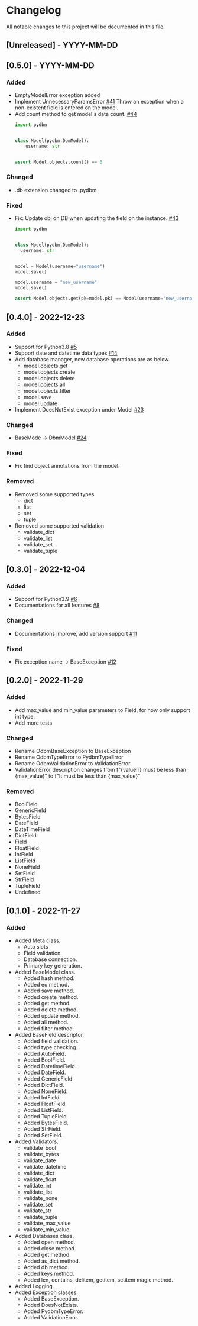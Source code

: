 # Changelog

All notable changes to this project will be documented in this file.

## [Unreleased] - YYYY-MM-DD

## [0.5.0] - YYYY-MM-DD

### Added
- EmptyModelError exception added
- Implement UnnecessaryParamsError [#41](https://github.com/hakancelikdev/pydbm/pull/41)
  Throw an exception when a non-existent field is entered on the model.
- Add count method to get model's data count. [#44](https://github.com/hakancelikdev/pydbm/pull/44)
  ````python
  import pydbm
  
  
  class Model(pydbm.DbmModel):
      username: str
  
  
  assert Model.objects.count() == 0
  ````


### Changed
- .db extension changed to .pydbm

### Fixed
- Fix: Update obj on DB when updating the field on the instance. [#43](https://github.com/hakancelikdev/pydbm/pull/43)
  ````python
  import pydbm
  
  
  class Model(pydbm.DbmModel):
    username: str
  
  
  model = Model(username="username")
  model.save()
  
  model.username = "new_username"
  model.save()
  
  assert Model.objects.get(pk=model.pk) == Model(username="new_username")
  ````

## [0.4.0] - 2022-12-23

### Added
- Support for Python3.8 [#5](https://github.com/hakancelikdev/pydbm/issues/5)
- Support date and datetime data types [#14](https://github.com/hakancelikdev/pydbm/issues/14)
- Add database manager, now database operations are as below.
  - model.objects.get
  - model.objects.create
  - model.objects.delete
  - model.objects.all
  - model.objects.filter
  - model.save
  - model.update
- Implement DoesNotExist exception under Model [#23](https://github.com/hakancelikdev/pydbm/issues/23)

### Changed
- BaseMode -> DbmModel [#24](https://github.com/hakancelikdev/pydbm/issues/24)

### Fixed
- Fix find object annotations from the model.

### Removed
- Removed some supported types
  - dict
  - list
  - set
  - tuple
- Removed some supported validation
  - validate_dict
  - validate_list
  - validate_set
  - validate_tuple

## [0.3.0] - 2022-12-04

### Added
- Support for Python3.9 [#6](https://github.com/hakancelikdev/pydbm/issues/6)
- Documentations for all features [#8](https://github.com/hakancelikdev/pydbm/issues/8)

### Changed
- Documentations improve, add version support [#11](https://github.com/hakancelikdev/pydbm/issues/11)

### Fixed
- Fix exception name -> BaseException [#12](https://github.com/hakancelikdev/pydbm/issues/12)

## [0.2.0] - 2022-11-29

### Added
- Add max_value and min_value parameters to Field, for now only support int type.
- Add more tests

### Changed
- Rename OdbmBaseException to BaseException
- Rename OdbmTypeError to PydbmTypeError
- Rename OdbmValidationError to ValidationError
- ValidationError description changes from f"{value!r} must be less than {max_value}" to f"It must be less than {max_value}"

### Removed
- BoolField
- GenericField
- BytesField
- DateField
- DateTimeField
- DictField
- Field
- FloatField
- IntField
- ListField
- NoneField
- SetField
- StrField
- TupleField
- Undefined

## [0.1.0] - 2022-11-27

### Added
- Added Meta class.
  - Auto slots
  - Field validation.
  - Database connection.
  - Primary key generation.
- Added BaseModel class.
  - Added hash method. 
  - Added eq method.
  - Added save method.
  - Added create method.
  - Added get method.
  - Added delete method.
  - Added update method.
  - Added all method.
  - Added filter method.
- Added BaseField descriptor.
  - Added field validation.
  - Added type checking.
  - Added AutoField.
  - Added BoolField.
  - Added DatetimeField.
  - Added DateField.
  - Added GenericField.
  - Added DictField.
  - Added NoneField.
  - Added IntField.
  - Added FloatField.
  - Added ListField.
  - Added TupleField.
  - Added BytesField.
  - Added StrField.
  - Added SetField.
- Added Validators.
  - validate_bool
  - validate_bytes
  - validate_date
  - validate_datetime
  - validate_dict
  - validate_float
  - validate_int
  - validate_list
  - validate_none
  - validate_set
  - validate_str
  - validate_tuple
  - validate_max_value
  - validate_min_value
- Added Databases class.
  - Added open method.
  - Added close method.
  - Added get method.
  - Added as_dict method.
  - Added db method.
  - Added keys method.
  - Added len, contains, delitem, getitem, setitem magic method.
- Added Logging.
- Added Exception classes.
  - Added BaseException.
  - Added DoesNotExists.
  - Added PydbmTypeError.
  - Added ValidationError.